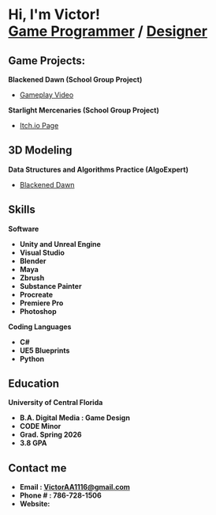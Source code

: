 <h1>Hi, I'm Victor! <br/><a href=>Game Programmer</a> <a>/</a> <a href=>Designer</a></h1>

<h2> Game Projects:</h2>

<b>Blackened Dawn (School Group Project)</b>
 - [Gameplay Video]()

<b>Starlight Mercenaries (School Group Project)</b>
 - [Itch.io Page](https://aknez615.itch.io/starlight-mercenaries)

<h2>3D Modeling </h2>

<b>Data Structures and Algorithms Practice (AlgoExpert)</b>
 - [Blackened Dawn]()

<h2>Skills</h2>

<b>Software</b>
- <b>Unity and Unreal Engine</b>
- <b>Visual Studio</b>
- <b>Blender</b>
- <b>Maya</b>
- <b>Zbrush</b>
- <b>Substance Painter</b>
- <b>Procreate</b>
- <b>Premiere Pro</b>
- <b>Photoshop</b>

<b>Coding Languages</b>
- <b>C#</b>
- <b>UE5 Blueprints</b>
- <b>Python</b>

<h2>Education</h2>

<b>University of Central Florida</b>
 - <b>B.A. Digital Media : Game Design </b>
 - <b>CODE Minor</b>
 - <b>Grad. Spring  2026</b>
  - <b>3.8 GPA</b>


<h2> Contact me</h2>

- <b>Email : VictorAA1116@gmail.com</b>
- <b>Phone # : 786-728-1506</b>
- <b>Website:</b>

<!--
[<img align="left" alt="JoshMadakor | YouTube" width="22px" src="https://cdn.jsdelivr.net/npm/simple-icons@v3/icons/youtube.svg" />][youtube]
[<img align="left" alt="JoshMadakor | Twitter" width="22px" src="https://cdn.jsdelivr.net/npm/simple-icons@v3/icons/twitter.svg" />][twitter]
[<img align="left" alt="JoshMadakor | LinkedIn" width="22px" src="https://cdn.jsdelivr.net/npm/simple-icons@v3/icons/linkedin.svg" />][linkedin]
[<img align="left" alt="JoshMadakor | Instagram" width="22px" src="https://cdn.jsdelivr.net/npm/simple-icons@v3/icons/instagram.svg" />][instagram]

[twitter]: https://twitter.com/joshmadakor
[youtube]: https://www.youtube.com/c/joshmadakor
[instagram]: https://www.instagram.com/joshmadakor/
[linkedin]: https://linkedin.com/in/joshmadakor
-->

<!--

Here are some ideas to get you started:

- 🔭 I’m currently working on ...
- 🌱 I’m currently learning ...
- 👯 I’m looking to collaborate on ...
- 🤔 I’m looking for help with ...
- 💬 Ask me about ...
- 📫 How to reach me: ...
- 😄 Pronouns: ...
- ⚡ Fun fact: ...
-->
